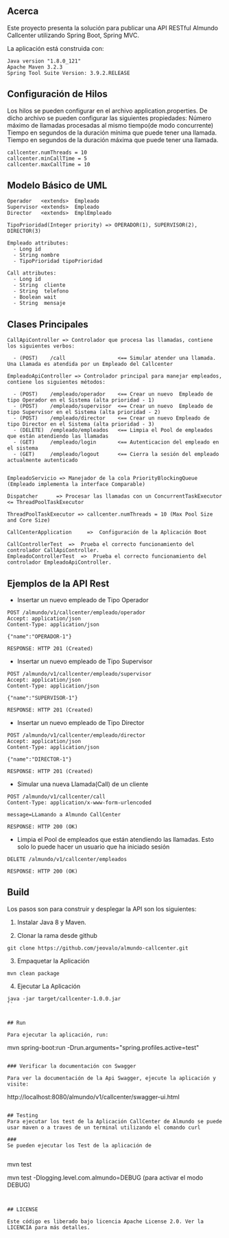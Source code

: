 ## Acerca

Este proyecto presenta la solución para publicar una API RESTful Almundo Callcenter utilizando Spring Boot, Spring MVC.



La aplicación está construida con:

```
Java version "1.8.0_121"
Apache Maven 3.2.3 
Spring Tool Suite Version: 3.9.2.RELEASE

```



## Configuración de Hilos
Los hilos se pueden configurar en el archivo application.properties. De dicho archivo se pueden configurar las siguientes propiedades:
Número máximo de llamadas procesadas al mismo tiempo(de modo concurrente)
Tiempo en segundos de la duración mínima que puede tener una llamada.
Tiempo en segundos de la duración máxima que puede tener una llamada.

```
callcenter.numThreads = 10
callcenter.minCallTime = 5 
callcenter.maxCallTime = 10
```

## Modelo Básico de UML

```
Operador   <extends>  Empleado 
Supervisor <extends>  Empleado
Director   <extends>  EmplEmpleado 

TipoPrioridad(Integer priority) => OPERADOR(1), SUPERVISOR(2), DIRECTOR(3)

Empleado attributes:
  - Long id
  - String nombre
  - TipoPrioridad tipoPrioridad

Call attributes:
  - Long id
  - String  cliente
  - String  telefono
  - Boolean wait
  - String  mensaje

```

## Clases Principales

```
CallApiController => Controlador que procesa las llamadas, contiene los siguientes verbos:

  - (POST)    /call                 <== Simular atender una llamada. Una Llamada es atendida por un Empleado del Callcenter

EmpleadoApiController => Controlador principal para manejar empleados, contiene los siguientes métodos:

  - (POST)    /empleado/operador    <== Crear un nuevo  Empleado de tipo Operador en el Sistema (alta prioridad - 1)
  - (POST)    /empleado/supervisor  <== Crear un nuevo  Empleado de tipo Supervisor en el Sistema (alta prioridad - 2)
  - (POST)    /empleado/director    <== Crear un nuevo Empleado de tipo Director en el Sistema (alta prioridad - 3)
  - (DELETE)  /empleado/empleados   <== Limpia el Pool de empleados que están atendiendo las llamadas
  - (GET)     /empleado/login       <== Autenticacion del empleado en el sistema
  - (GET)     /empleado/logout      <== Cierra la sesión del empleado actualmente autenticado


EmpleadoServicio => Manejador de la cola PriorityBlockingQueue (Empleado implementa la interface Comparable)

Dispatcher      => Procesar las llamadas con un ConcurrentTaskExecutor <= ThreadPoolTaskExecutor 

ThreadPoolTaskExecutor => callcenter.numThreads = 10 (Max Pool Size and Core Size)

CallCenterApplication     =>  Configuración de la Aplicación Boot

CallControllerTest  =>  Prueba el correcto funcionamiento del controlador CallApiController.
EmpleadoControllerTest  =>  Prueba el correcto funcionamiento del controlador EmpleadoApiController.

```

## Ejemplos de la API Rest

- Insertar un nuevo empleado de Tipo Operador

```
POST /almundo/v1/callcenter/empleado/operador
Accept: application/json
Content-Type: application/json

{"name":"OPERADOR-1"}

RESPONSE: HTTP 201 (Created)
```

- Insertar un nuevo empleado de Tipo Supervisor

```
POST /almundo/v1/callcenter/empleado/supervisor
Accept: application/json
Content-Type: application/json

{"name":"SUPERVISOR-1"}

RESPONSE: HTTP 201 (Created)
```

- Insertar un nuevo empleado de Tipo Director

```
POST /almundo/v1/callcenter/empleado/director
Accept: application/json
Content-Type: application/json

{"name":"DIRECTOR-1"}

RESPONSE: HTTP 201 (Created)
```

- Simular una nueva Llamada(Call) de un cliente

```
POST /almundo/v1/callcenter/call
Content-Type: application/x-www-form-urlencoded

message=LLamando a Almundo CallCenter

RESPONSE: HTTP 200 (OK)
```

- Limpia el Pool de empleados que están atendiendo las llamadas. Esto solo lo puede hacer un usuario que ha iniciado sesión

```
DELETE /almundo/v1/callcenter/empleados

RESPONSE: HTTP 200 (OK)
```


## Build
Los pasos son para construir y desplegar la API son los siguientes:
1. Instalar Java 8 y Maven.

2. Clonar la rama desde github  

```
git clone https://github.com/jeovalo/almundo-callcenter.git
```

3. Empaquetar la Aplicación

```
mvn clean package
```

4. Ejecutar La Aplicación

```
java -jar target/callcenter-1.0.0.jar
``


## Run

Para ejecutar la aplicación, run:

```
mvn spring-boot:run -Drun.arguments="spring.profiles.active=test"

```

### Verificar la documentación con Swagger

Para ver la documentación de la Api Swagger, ejecute la aplicación y visite:

```
http://localhost:8080/almundo/v1/callcenter/swagger-ui.html
```

## Testing
Para ejecutar los test de la Aplicación CallCenter de Almundo se puede usar maven o a traves de un terminal utilizando el comando curl

###
Se pueden ejecutar los Test de la aplicación de 


```
mvn test

mvn test -Dlogging.level.com.almundo=DEBUG  (para activar el modo DEBUG)
```


## LICENSE

Este código es liberado bajo licencia Apache License 2.0. Ver la LICENCIA para más detalles.
